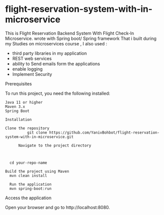 # flight-reservation-system-with-in-microservice
This is  Flight Reservation Backend System  With Flight Check-In Microservice.  wrote with Spring boot/ Spring framework
That i built during my Studies on microservices course ,  I also used : 
- third party libraries in my application
- REST web services
- ability to Send emails form the applications
- enable logging
- Implement Security

Prerequisites

To run this project, you need the following installed:

    Java 11 or higher
    Maven 3.x
    Spring Boot

    Installation

    Clone the repository
              git clone https://github.com/YanivBohbot/flight-reservation-system-with-in-microservice.git

          Navigate to the project directory



      cd your-repo-name

    Build the project using Maven
      mvn clean install

      Run the application
      mvn spring-boot:run

Access the application

Open your browser and go to http://localhost:8080.
